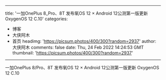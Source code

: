 
---
title: '一加OnePlus 8_Pro、8T 发布氧OS 12 × Android 12公测第一版更新 OxygenOS 12 C.10'
categories: 
 - 博客
 - 大侠阿木
 - 首页
headimg: 'https://picsum.photos/400/300?random=2937'
author: 大侠阿木
comments: false
date: Thu, 24 Feb 2022 14:24:53 GMT
thumbnail: 'https://picsum.photos/400/300?random=2937'
---

<div>   
一加OnePlus 8/Pro、8T 发布氧OS 12 × Android 12公测第一版更新 OxygenOS 12 C.10  
</div>
            